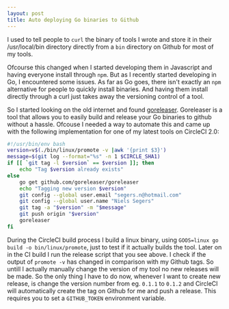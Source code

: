 ```yaml
---
layout: post
title: Auto deploying Go binaries to Github
---
```


I used to tell people to `curl` the binary of tools I wrote and store it in their /usr/local/bin directory directly from a `bin` directory on Github for most of my tools. 

Ofcourse this changed when I started developing them in Javascript and having everyone install through `npm`. But as I recently started developing in Go, I encountered some issues. As far as Go goes, there isn't exactly an `npm` alternative for people to quickly install binaries. And having them install directly through a curl just takes away the versioning control of a tool.

So I started looking on the old internet and found [goreleaser](https://goreleaser.com). Goreleaser is a tool that allows you to easily build and release your Go binaries to github without a hassle. Ofcouse I needed a way to automate this and came up with the following implementation for one of my latest tools on CircleCI 2.0:

```bash
#!/usr/bin/env bash
version=v$(./bin/linux/promote -v |awk '{print $3}')
message=$(git log --format="%s" -n 1 $CIRCLE_SHA1)
if [[ `git tag -l $version` == $version ]]; then
    echo "Tag $version already exists"
else
    go get github.com/goreleaser/goreleaser
    echo "Tagging new version $version"
    git config --global user.email "segers.n@hotmail.com"
    git config --global user.name "Niels Segers"
    git tag -a "$version" -m "$message"
    git push origin "$version"
    goreleaser
fi
```

During the CircleCI build process I build a linux binary, using `GOOS=linux go build -o bin/linux/promote`, just to test if it actually builds the tool. Later on in the CI build I run the release script that you see above. I check if the output of `promote -v` has changed in comparison with my Github tags. So untill I actually manually change the version of my tool no new releases will be made. So the only thing I have to do now, whenever I want to create new release, is change the version number from eg. `0.1.1` to `0.1.2` and CircleCI will automatically create the tag on Github for me and push a release. This requires you to set a `GITHUB_TOKEN` environment variable.
